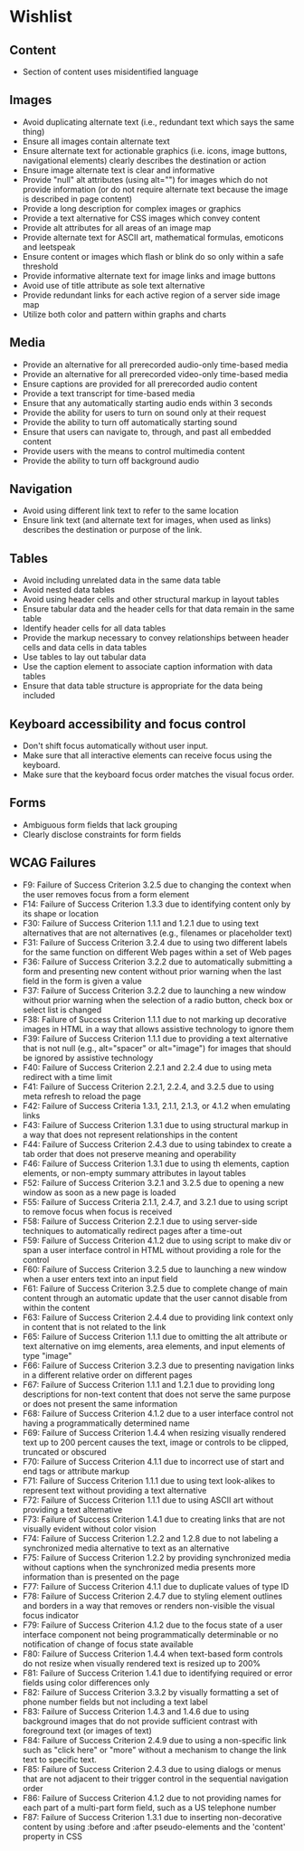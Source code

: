 # Wishlist

## Content
* Section of content uses misidentified language

## Images

* Avoid duplicating alternate text (i.e., redundant text which says the same thing)
* Ensure all images contain alternate text
* Ensure alternate text for actionable graphics (i.e. icons, image buttons, navigational elements) clearly describes the destination or action
* Ensure image alternate text is clear and informative
* Provide "null" alt attributes (using alt="") for images which do not provide information (or do not require alternate text because the image is described in page content)
* Provide a long description for complex images or graphics
* Provide a text alternative for CSS images which convey content 
* Provide alt attributes for all areas of an image map
* Provide alternate text for ASCII art, mathematical formulas, emoticons and leetspeak
* Ensure content or images which flash or blink do so only within a safe threshold
* Provide informative alternate text for image links and image buttons
* Avoid use of title attribute as sole text alternative
* Provide redundant links for each active region of a server side image map
* Utilize both color and pattern within graphs and charts

## Media

* Provide an alternative for all prerecorded audio-only time-based media
* Provide an alternative for all prerecorded video-only time-based media
* Ensure captions are provided for all prerecorded audio content
* Provide a text transcript for time-based media
* Ensure that any automatically starting audio ends within 3 seconds
* Provide the ability for users to turn on sound only at their request
* Provide the ability to turn off automatically starting sound
* Ensure that users can navigate to, through, and past all embedded content
* Provide users with the means to control multimedia content
* Provide the ability to turn off background audio

## Navigation

* Avoid using different link text to refer to the same location
* Ensure link text (and alternate text for images, when used as links) describes the destination or purpose of the link.

## Tables

* Avoid including unrelated data in the same data table
* Avoid nested data tables
* Avoid using header cells and other structural markup in layout tables
* Ensure tabular data and the header cells for that data remain in the same table
* Identify header cells for all data tables
* Provide the markup necessary to convey relationships between header cells and data cells in data tables
* Use tables to lay out tabular data
* Use the caption element to associate caption information with data tables
* Ensure that data table structure is appropriate for the data being included

## Keyboard accessibility and focus control

* Don't shift focus automatically without user input.
* Make sure that all interactive elements can receive focus using the keyboard.
* Make sure that the keyboard focus order matches the visual focus order.

## Forms

* Ambiguous form fields that lack grouping
* Clearly disclose constraints for form fields

## WCAG Failures

* F9: Failure of Success Criterion 3.2.5 due to changing the context when the user removes focus from a form element
* F14: Failure of Success Criterion 1.3.3 due to identifying content only by its shape or location
* F30: Failure of Success Criterion 1.1.1 and 1.2.1 due to using text alternatives that are not alternatives (e.g., filenames or placeholder text)
* F31: Failure of Success Criterion 3.2.4 due to using two different labels for the same function on different Web pages within a set of Web pages
* F36: Failure of Success Criterion 3.2.2 due to automatically submitting a form and presenting new content without prior warning when the last field in the form is given a value
* F37: Failure of Success Criterion 3.2.2 due to launching a new window without prior warning when the selection of a radio button, check box or select list is changed
* F38: Failure of Success Criterion 1.1.1 due to not marking up decorative images in HTML in a way that allows assistive technology to ignore them
* F39: Failure of Success Criterion 1.1.1 due to providing a text alternative that is not null (e.g., alt="spacer" or alt="image") for images that should be ignored by assistive technology
* F40: Failure of Success Criterion 2.2.1 and 2.2.4 due to using meta redirect with a time limit
* F41: Failure of Success Criterion 2.2.1, 2.2.4, and 3.2.5 due to using meta refresh to reload the page
* F42: Failure of Success Criteria 1.3.1, 2.1.1, 2.1.3, or 4.1.2 when emulating links
* F43: Failure of Success Criterion 1.3.1 due to using structural markup in a way that does not represent relationships in the content
* F44: Failure of Success Criterion 2.4.3 due to using tabindex to create a tab order that does not preserve meaning and operability
* F46: Failure of Success Criterion 1.3.1 due to using th elements, caption elements, or non-empty summary attributes in layout tables
* F52: Failure of Success Criterion 3.2.1 and 3.2.5 due to opening a new window as soon as a new page is loaded
* F55: Failure of Success Criteria 2.1.1, 2.4.7, and 3.2.1 due to using script to remove focus when focus is received
* F58: Failure of Success Criterion 2.2.1 due to using server-side techniques to automatically redirect pages after a time-out
* F59: Failure of Success Criterion 4.1.2 due to using script to make div or span a user interface control in HTML without providing a role for the control
* F60: Failure of Success Criterion 3.2.5 due to launching a new window when a user enters text into an input field
* F61: Failure of Success Criterion 3.2.5 due to complete change of main content through an automatic update that the user cannot disable from within the content
* F63: Failure of Success Criterion 2.4.4 due to providing link context only in content that is not related to the link
* F65: Failure of Success Criterion 1.1.1 due to omitting the alt attribute or text alternative on img elements, area elements, and input elements of type "image"
* F66: Failure of Success Criterion 3.2.3 due to presenting navigation links in a different relative order on different pages
* F67: Failure of Success Criterion 1.1.1 and 1.2.1 due to providing long descriptions for non-text content that does not serve the same purpose or does not present the same information
* F68: Failure of Success Criterion 4.1.2 due to a user interface control not having a programmatically determined name
* F69: Failure of Success Criterion 1.4.4 when resizing visually rendered text up to 200 percent causes the text, image or controls to be clipped, truncated or obscured
* F70: Failure of Success Criterion 4.1.1 due to incorrect use of start and end tags or attribute markup
* F71: Failure of Success Criterion 1.1.1 due to using text look-alikes to represent text without providing a text alternative
* F72: Failure of Success Criterion 1.1.1 due to using ASCII art without providing a text alternative
* F73: Failure of Success Criterion 1.4.1 due to creating links that are not visually evident without color vision
* F74: Failure of Success Criterion 1.2.2 and 1.2.8 due to not labeling a synchronized media alternative to text as an alternative
* F75: Failure of Success Criterion 1.2.2 by providing synchronized media without captions when the synchronized media presents more information than is presented on the page
* F77: Failure of Success Criterion 4.1.1 due to duplicate values of type ID
* F78: Failure of Success Criterion 2.4.7 due to styling element outlines and borders in a way that removes or renders non-visible the visual focus indicator
* F79: Failure of Success Criterion 4.1.2 due to the focus state of a user interface component not being programmatically determinable or no notification of change of focus state available
* F80: Failure of Success Criterion 1.4.4 when text-based form controls do not resize when visually rendered text is resized up to 200%
* F81: Failure of Success Criterion 1.4.1 due to identifying required or error fields using color differences only
* F82: Failure of Success Criterion 3.3.2 by visually formatting a set of phone number fields but not including a text label
* F83: Failure of Success Criterion 1.4.3 and 1.4.6 due to using background images that do not provide sufficient contrast with foreground text (or images of text)
* F84: Failure of Success Criterion 2.4.9 due to using a non-specific link such as "click here" or "more" without a mechanism to change the link text to specific text.
* F85: Failure of Success Criterion 2.4.3 due to using dialogs or menus that are not adjacent to their trigger control in the sequential navigation order
* F86: Failure of Success Criterion 4.1.2 due to not providing names for each part of a multi-part form field, such as a US telephone number
* F87: Failure of Success Criterion 1.3.1 due to inserting non-decorative content by using :before and :after pseudo-elements and the 'content' property in CSS
